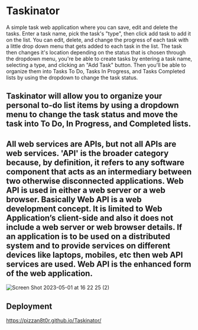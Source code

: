 # Taskinator
A simple task web application where you can save, edit and delete the tasks. Enter a task name, pick the task's "type", then click add task to add it on the list.
You can edit, delete, and change the progress of each task with a little drop down menu that gets added to each task in the list.
The task then changes it's location depending on the status that is chosen through the dropdown menu, you're be able to create tasks by entering a task name, selecting a type, and clicking an "Add Task" button. Then you'll be able to organize them into Tasks To Do, Tasks In Progress, and Tasks Completed lists by using the dropdown to change the task status.
## Taskinator will allow you to organize your personal to-do list items by using a dropdown menu to change the task status and move the task into To Do, In Progress, and Completed lists. 

## All web services are APIs, but not all APIs are web services. 'API' is the broader category because, by definition, it refers to any software component that acts as an intermediary between two otherwise disconnected applications. Web API is used in either a web server or a web browser. Basically Web API is a web development concept. It is limited to Web Application’s client-side and also it does not include a web server or web browser details. If an application is to be used on a distributed system and to provide services on different devices like laptops, mobiles, etc then web API services are used. Web API is the enhanced form of the web application.

![Screen Shot 2023-05-01 at 16 22 25 (2)](https://user-images.githubusercontent.com/131811220/235548136-485e6275-227c-453a-b1ef-25bc72cf313f.png)

## Deployment
https://pizzan8t0r.github.io/Taskinator/
